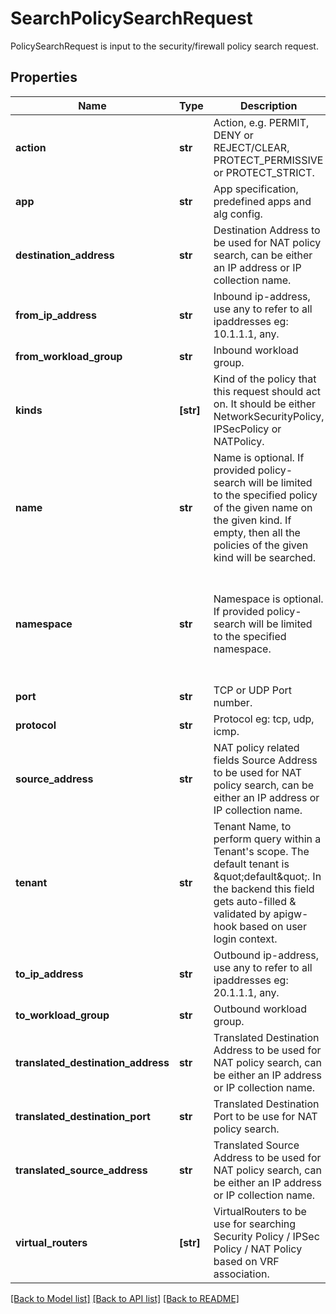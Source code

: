 # SearchPolicySearchRequest

PolicySearchRequest is input to the security/firewall policy search request.
## Properties
Name | Type | Description | Notes
------------ | ------------- | ------------- | -------------
**action** | **str** | Action, e.g. PERMIT, DENY or REJECT/CLEAR, PROTECT_PERMISSIVE or PROTECT_STRICT. | [optional] 
**app** | **str** | App specification,  predefined apps and alg config. | [optional] 
**destination_address** | **str** | Destination Address to be used for NAT policy search, can be either an IP address or IP collection name. | [optional] 
**from_ip_address** | **str** | Inbound ip-address, use any to refer to all ipaddresses eg: 10.1.1.1, any. | [optional] 
**from_workload_group** | **str** | Inbound workload group. | [optional] 
**kinds** | **[str]** | Kind of the policy that this request should act on. It should be either NetworkSecurityPolicy, IPSecPolicy or NATPolicy. | [optional] 
**name** | **str** | Name is optional. If provided policy-search will be limited to the specified policy of the given name on the given kind. If empty, then all the policies of the given kind will be searched. | [optional] 
**namespace** | **str** | Namespace is optional. If provided policy-search will be limited to the specified namespace. | [optional]  if omitted the server will use the default value of "default"
**port** | **str** | TCP or UDP Port number. | [optional] 
**protocol** | **str** | Protocol eg: tcp, udp, icmp. | [optional] 
**source_address** | **str** | NAT policy related fields Source Address to be used for NAT policy search, can be either an IP address or IP collection name. | [optional] 
**tenant** | **str** | Tenant Name, to perform query within a Tenant&#39;s scope. The default tenant is \&quot;default\&quot;. In the backend this field gets auto-filled &amp; validated by apigw-hook based on user login context. | [optional]  if omitted the server will use the default value of "default"
**to_ip_address** | **str** | Outbound ip-address, use any to refer to all ipaddresses eg: 20.1.1.1, any. | [optional] 
**to_workload_group** | **str** | Outbound workload group. | [optional] 
**translated_destination_address** | **str** | Translated Destination Address to be used for NAT policy search, can be either an IP address or IP collection name. | [optional] 
**translated_destination_port** | **str** | Translated Destination Port to be use for NAT policy search. | [optional] 
**translated_source_address** | **str** | Translated Source Address to be used for NAT policy search, can be either an IP address or IP collection name. | [optional] 
**virtual_routers** | **[str]** | VirtualRouters to be use for searching Security Policy / IPSec Policy / NAT Policy based on VRF association. | [optional] 

[[Back to Model list]](../README.md#documentation-for-models) [[Back to API list]](../README.md#documentation-for-api-endpoints) [[Back to README]](../README.md)


